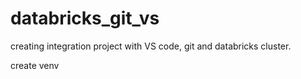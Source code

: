 # databricks_git_vs

creating integration project with VS code, git and databricks cluster.

create venv
